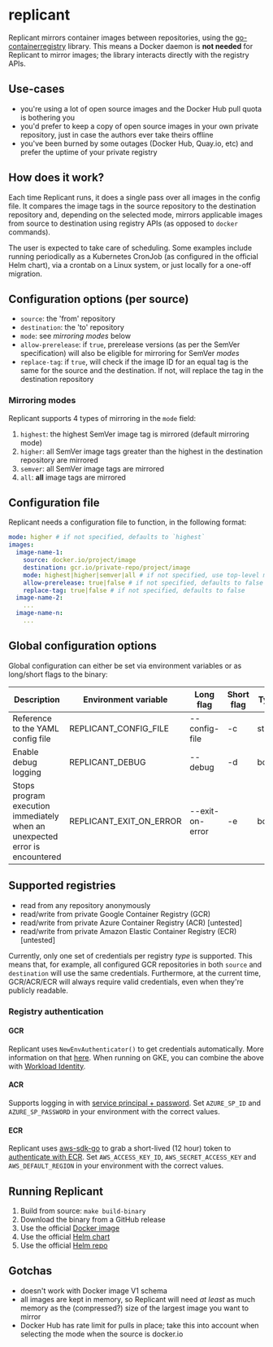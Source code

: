 # replicant
Replicant mirrors container images between repositories, using the [go-containerregistry](https://github.com/google/go-containerregistry) library. This means a Docker daemon is **not needed** for Replicant to mirror images; the library interacts directly with the registry APIs.

## Use-cases
* you're using a lot of open source images and the Docker Hub pull quota is bothering you
* you'd prefer to keep a copy of open source images in your own private repository, just in case the authors ever take theirs offline
* you've been burned by some outages (Docker Hub, Quay.io, etc) and prefer the uptime of your private registry

## How does it work?
Each time Replicant runs, it does a single pass over all images in the config file. It compares the image tags in the source repository to the destination repository and, depending on the selected mode, mirrors applicable images from source to destination using registry APIs (as opposed to `docker` commands). 

The user is expected to take care of scheduling. Some examples include running periodically as a Kubernetes CronJob (as configured in the official Helm chart), via a crontab on a Linux system, or just locally for a one-off migration.

## Configuration options (per source)
* `source`: the 'from' repository
* `destination`: the 'to' repository
* `mode`: see *mirroring modes* below
* `allow-prerelease`: if `true`, prerelease versions (as per the SemVer specification) will also be eligible for mirroring for SemVer *modes*
* `replace-tag`: if `true`, will check if the image ID for an equal tag is the same for the source and the destination. If not, will replace the tag in the destination repository

### Mirroring modes
Replicant supports 4 types of mirroring in the `mode` field:
1) `highest`: the highest SemVer image tag is mirrored (default mirroring mode)
2) `higher`: all SemVer image tags greater than the highest in the destination repository are mirrored
3) `semver`: all SemVer image tags are mirrored
4) `all`: **all** image tags are mirrored

## Configuration file
Replicant needs a configuration file to function, in the following format:
```yaml
mode: higher # if not specified, defaults to `highest`
images:
  image-name-1:
    source: docker.io/project/image
    destination: gcr.io/private-repo/project/image
    mode: highest|higher|semver|all # if not specified, use top-level mode
    allow-prerelease: true|false # if not specified, defaults to false
    replace-tag: true|false # if not specified, defaults to false
  image-name-2:
    ...
  image-name-n:
    ...
```

## Global configuration options
Global configuration can either be set via environment variables or as long/short flags to the binary:

|Description|Environment variable|Long flag|Short flag|Type|Default|
|---|---|---|---|---|---|
|Reference to the YAML config file|REPLICANT_CONFIG_FILE|--config-file|-c|string|/config/replicant.yaml|
|Enable debug logging|REPLICANT_DEBUG|--debug|-d|bool|false|
|Stops program execution immediately when an unexpected error is encountered|REPLICANT_EXIT_ON_ERROR|--exit-on-error|-e|bool|false|

## Supported registries
* read from any repository anonymously
* read/write from private Google Container Registry (GCR)
* read/write from private Azure Container Registry (ACR) [untested]
* read/write from private Amazon Elastic Container Registry (ECR) [untested]

Currently, only one set of credentials per registry *type* is supported. This means that, for example, all configured GCR repositories in both `source` and `destination` will use the same credentials. Furthermore, at the current time, GCR/ACR/ECR will always require valid credentials, even when they're publicly readable.

### Registry authentication
#### GCR
Replicant uses `NewEnvAuthenticator()` to get credentials automatically. More information on that [here](https://cloud.google.com/docs/authentication/production#automatically). When running on GKE, you can combine the above with [Workload Identity](https://cloud.google.com/kubernetes-engine/docs/how-to/workload-identity).
#### ACR
Supports logging in with [service principal + password](https://docs.microsoft.com/en-us/azure/container-registry/container-registry-auth-service-principal#authenticate-with-the-service-principal). Set `AZURE_SP_ID` and `AZURE_SP_PASSWORD` in your environment with the correct values.
#### ECR
Replicant uses [aws-sdk-go](https://github.com/aws/aws-sdk-go) to grab a short-lived (12 hour) token to [authenticate with ECR](https://docs.aws.amazon.com/AmazonECR/latest/userguide/registry_auth.html#registry-auth-token). Set `AWS_ACCESS_KEY_ID`, `AWS_SECRET_ACCESS_KEY` and `AWS_DEFAULT_REGION` in your environment with the correct values.

## Running Replicant
1) Build from source: `make build-binary`
2) Download the binary from a GitHub release
3) Use the official [Docker image](https://hub.docker.com/r/tammert/replicant)
4) Use the official [Helm chart](https://github.com/tammert/helm-charts/tree/main/replicant)
5) Use the official [Helm repo](https://tammer.it/helm-charts/)

## Gotchas
* doesn't work with Docker image V1 schema
* all images are kept in memory, so Replicant will need *at least* as much memory as the (compressed?) size of the largest image you want to mirror
* Docker Hub has rate limit for pulls in place; take this into account when selecting the mode when the source is docker.io
